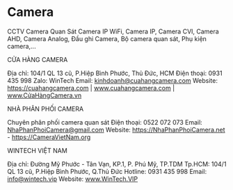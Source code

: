 # Camera 
CCTV Camera Quan Sát
Camera IP WiFi, Camera IP, Camera CVI, Camera AHD, Camera Analog, Đầu ghi Camera, Bộ camera quan sát, Phụ kiện camera,...

CỬA HÀNG CAMERA

Địa chỉ: 104/1 QL 13 cũ, P.Hiệp Bình Phước, Thủ Đức, HCM
Điện thoại: 0931 435 998 Zalo: WinTech
Email: kinhdoanh@cuahangcamera.com
Website: https://cuahangcamera.com | www.cuahangcamera.com | www.CửaHàngCamera.vn

NHÀ PHÂN PHỐI CAMERA

Chuyên phân phối camera quan sát
Điện thoại: 0522 072 073
Email: NhaPhanPhoiCamera@gmail.com
Website: https://NhaPhanPhoiCamera.net - https://CameraVietNam.org

WINTECH VIỆT NAM

Địa chỉ: Đường Mỹ Phước - Tân Vạn, KP.1, P. Phú Mỹ, TP.TDM
Tp.HCM: 104/1 QL 13 cũ, P.Hiệp Bình Phước, Q.Thủ Đức
Hotline: 0931 435 998
Email: info@wintech.vip 
Website: www.WinTech.VIP

